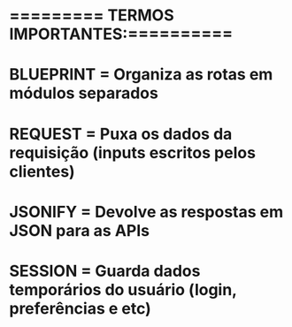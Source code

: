# ========= TERMOS IMPORTANTES:==========

# BLUEPRINT = Organiza as rotas em módulos separados
# REQUEST = Puxa os dados da requisição (inputs escritos pelos clientes)
# JSONIFY = Devolve as respostas em JSON para as APIs
# SESSION = Guarda dados temporários do usuário (login, preferências e etc)